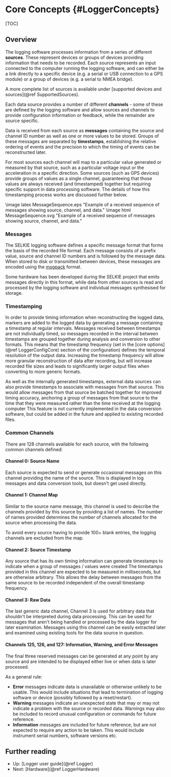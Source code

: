 # Core Concepts {#LoggerConcepts}
[TOC]

## Overview

The logging software processes information from a series of different **sources**. These represent devices or groups of devices providing information that needs to be recorded.
Each source represents an input connected to the computer running the logging software, and can either be a link directly to a specific device (e.g. a serial or USB connection to a GPS module) or a group of devices (e.g. a serial to NMEA bridge).

A more complete list of sources is available under [supported devices and sources](@ref SupportedSources).

Each data source provides a number of different **channels** - some of these are defined by the logging software and allow sources and channels to provide configuration information or feedback, while the remainder are source specific.

Data is received from each source as **messages** containing the source and channel ID number as well as one or more values to be stored.
Groups of these messages are separated by **timestamps**, establishing the relative ordering of events and the precision to which the timing of events can be reconstructed later.

For most sources each channel will map to a particular value generated or measured by that source, such as a particular voltage input or the acceleration in a specific direction.
Some sources (such as GPS devices) provide groups of values as a single channel, guaranteeing that those values are always received (and timestamped) together but requiring specific support in data processing software.
The details of how this timestamping process works are discussed further below.

\image latex MessageSequence.eps "Example of a received sequence of messages showing source, channel, and data."
\image html MessageSequence.svg "Example of a received sequence of messages showing source, channel, and data."

### Messages

The SELKIE logging software defines a specific message format that forms the basis of the recorded file format. Each message consists of a prefix value, source and channel ID numbers and is followed by the message data. When stored to disk or transmitted between devices, these messages are encoded using the [msgpack](https://msgpack.org) format.

Some hardware has been developed during the SELKIE project that emits messages directly in this format, while data from other sources is read and processed by the logging software and individual messages synthesised for storage.

### Timestamping
In order to provide timing information when reconstructing the logged data, markers are added to the logged data by generating a message containing a timestamp at regular intervals.
Messages received between timestamps are not individually timed, so messages recorded in the interval between timestamps are grouped together during analysis and conversion to other formats.
This means that the timestamp frequency (set in the [core options](@ref LoggerConfigCore) section of the configuration) defines the temporal resolution of the output data.
Increasing the timestamp frequency will allow more granular reconstruction of data after recording, but will increase recorded file sizes and leads to significantly larger output files when converting to more generic formats.

As well as the internally generated timestamps, external data sources can also provide timestamps to associate with messages from that source.
This would allow messages from that source be batched together for improved timing accuracy, anchoring a group of messages from that source to the time that they were measured rather than the time received at the logging computer
This feature is not currently implemented in the data conversion software, but could be added in the future and applied to existing recorded files.

### Common Channels
There are 128 channels available for each source, with the following common channels defined:

#### Channel 0: Source Name
Each source is expected to send or generate occasional messages on this channel providing the name of the source.
This is displayed in log messages and data conversion tools, but doesn't get used directly.

#### Channel 1: Channel Map
Similar to the source name message, this channel is used to describe the channels provided by this source by providing a list of names. The number of names provided determines the number of channels allocated for the source when processing the data.

To avoid every source having to provide 100+ blank entries, the logging channels are excluded from the map.

#### Channel 2: Source Timestamp
Any source that has its own timing information can generate timestamps to indicate when a group of messages / values were created
The timestamps provided in this channel are expected to be measured in milliseconds, but are otherwise arbitrary.
This allows the delay between messages from the same source to be recorded independent of the overall timestamp frequency.

#### Channel 3: Raw Data
The last generic data channel, Channel 3 is used for arbitrary data that shouldn't be interpreted during data processing.
This can be used for messages that aren't being handled or processed by the data logger for later examination.
Messages using this channel can be easily extracted later and examined using existing tools for the data source in question.

#### Channels 125, 126, and 127: Information, Warning, and Error Messages
The final three reserved messages can be generated at any point by any source and are intended to be displayed either live or when data is later processed.

As a general rule:

- **Error** messages indicate data is unavailable or otherwise unlikely to be usable. This would include situations that lead to termination of logging software or device (possibly followed by a reset/restart).
- **Warning** messages indicate an unexpected state that may or may not indicate a problem with the source or recorded data. Warnings may also be included to record unusual configuration or commands for future reference.
- **Information** messages are included for future reference, but are not expected to require any action to be taken. This would include instrument serial numbers, software versions etc.

## Further reading
* Up: [Logger user guide](@ref Logger)
* Next: [Hardware](@ref LoggerHardware)
